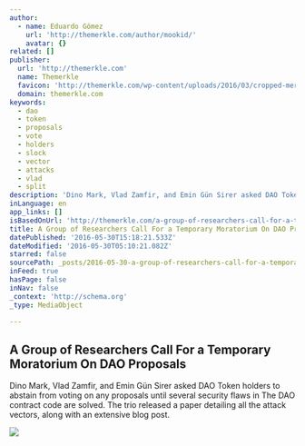 ```yaml
---
author:
  - name: Eduardo Gómez
    url: 'http://themerkle.com/author/mookid/'
    avatar: {}
related: []
publisher:
  url: 'http://themerkle.com'
  name: Themerkle
  favicon: 'http://themerkle.com/wp-content/uploads/2016/03/cropped-merkle-white-1-192x192.png'
  domain: themerkle.com
keywords:
  - dao
  - token
  - proposals
  - vote
  - holders
  - slock
  - vector
  - attacks
  - vlad
  - split
description: 'Dino Mark, Vlad Zamfir, and Emin Gün Sirer asked DAO Token holders to abstain from voting on any proposals until several security flaws in The DAO contract code are solved. The trio released a paper detailing all the attack vectors, along with an extensive blog post.'
inLanguage: en
app_links: []
isBasedOnUrl: 'http://themerkle.com/a-group-of-researchers-call-for-a-temporary-moratorium-on-dao-proposals/'
title: A Group of Researchers Call For a Temporary Moratorium On DAO Proposals
datePublished: '2016-05-30T15:18:21.533Z'
dateModified: '2016-05-30T05:10:21.082Z'
starred: false
sourcePath: _posts/2016-05-30-a-group-of-researchers-call-for-a-temporary-moratorium-on-da.md
inFeed: true
hasPage: false
inNav: false
_context: 'http://schema.org'
_type: MediaObject

---
```

<article style=""><h1>A Group of Researchers Call For a Temporary Moratorium On DAO Proposals</h1><p>Dino Mark, Vlad Zamfir, and Emin Gün Sirer asked DAO Token holders to abstain from voting on any proposals until several security flaws in The DAO contract code are solved. The trio released a paper detailing all the attack vectors, along with an extensive blog post.</p><img src="http://themerkle.com/wp-content/uploads/2016/05/The-DAO.png" /></article>